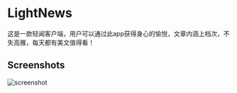 # LightNews
这是一款轻闻客户端，用户可以通过此app获得身心的愉悦，文章内涵上档次，不失高雅，每天都有美文值得看！
## Screenshots
![screenshot](https://github.com/jinhuizxc/LightNews/blob/master/screenshot/collect.jpg)

